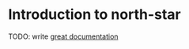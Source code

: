 # Introduction to north-star

TODO: write [great documentation](http://jacobian.org/writing/great-documentation/what-to-write/)
